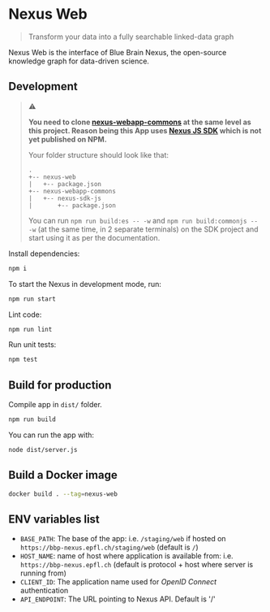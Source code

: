 # Nexus Web

> Transform your data into a fully searchable linked-data graph

Nexus Web is the interface of Blue Brain Nexus, the open-source knowledge graph for data-driven science.

## Development

> :warning:
>
> **You need to clone [nexus-webapp-commons](https://github.com/BlueBrain/nexus-webapp-commons) at the same level as this project. Reason being this App uses [Nexus JS SDK](https://github.com/BlueBrain/nexus-webapp-commons/tree/master/nexus-sdk-js) which is not yet published on NPM.**
>
> Your folder structure should look like that:
>
> ```
> .
> +-- nexus-web
> |   +-- package.json
> +-- nexus-webapp-commons
> |   +-- nexus-sdk-js
> |       +-- package.json
> ```
>
> You can run `npm run build:es -- -w` and `npm run build:commonjs -- -w` (at the same time, in 2 separate terminals) on the SDK project and start using it as per the documentation.

Install dependencies:

```sh
npm i
```

To start the Nexus in development mode, run:

```sh
npm run start
```

Lint code:

```sh
npm run lint
```

Run unit tests:

```sh
npm test
```

## Build for production

Compile app in `dist/` folder.

```sh
npm run build
```

You can run the app with:

```sh
node dist/server.js
```

## Build a Docker image

```sh
docker build . --tag=nexus-web
```

## ENV variables list

- `BASE_PATH`: The base of the app: i.e. `/staging/web` if hosted on `https://bbp-nexus.epfl.ch/staging/web` (default is `/`)
- `HOST_NAME`: name of host where application is available from: i.e. `https://bbp-nexus.epfl.ch` (default is protocol + host where server is running from)
- `CLIENT_ID`: The application name used for _OpenID Connect_ authentication
- `API_ENDPOINT`: The URL pointing to Nexus API. Default is '/'
